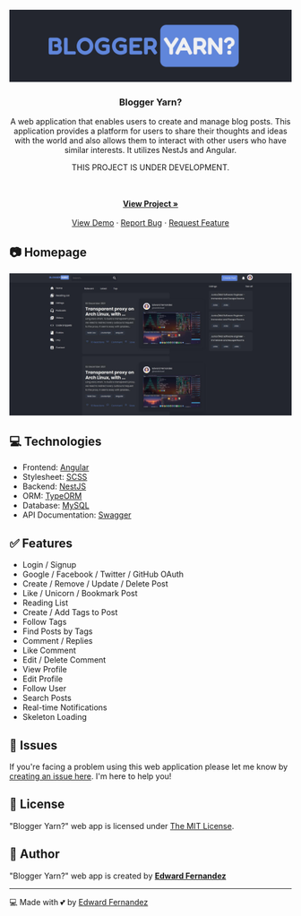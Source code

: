 <div id="top"></div>

<!-- PROJECT LOGO -->
<br />
<div align="center">
  <a href="https://github.com/wardvisual/blogger-yarn">
    <img src="./screenshots/blogger-yarn.jpg" alt="Blogger Yarn?">
  </a>

  <h3 align="center">Blogger Yarn?</h3>

  <p align="center"> A web application that enables users to create and manage blog posts. This application provides a platform for users to share their thoughts and ideas with the world and also allows them to interact with other users who have similar interests. It utilizes NestJs and Angular. </p> 
  <p>THIS PROJECT IS UNDER DEVELOPMENT.</p>
    <br />
    <br />
    <a href="https://github.com/wardvisual/blogger-yarn"><strong>View Project »</strong></a>
    <br />    
    <br />
    <a href="https://github.com/wardvisual/blogger-yarn">View Demo</a>
    ·
    <a href="https://github.com/wardvisual/blogger-yarn/issues">Report Bug</a>
    ·
    <a href="https://github.com/wardvisual/blogger-yarn/issues">Request Feature</a>
  
</div>

## 📷 Homepage 
![homepage](screenshots/ss-1.jpg)

## 💻 Technologies

- Frontend: [Angular](https://angular.io/)
- Stylesheet: [SCSS](https://sass-lang.com/)
- Backend: [NestJS](https://nestjs.com/)
- ORM: [TypeORM](https://typeorm.io/)
- Database: [MySQL](https://www.mysql.com/)
- API Documentation: [Swagger](https://swagger.io/)

## ✅ Features

- Login / Signup
- Google / Facebook / Twitter / GitHub OAuth
- Create / Remove / Update / Delete Post
- Like / Unicorn / Bookmark Post
- Reading List
- Create / Add Tags to Post
- Follow Tags
- Find Posts by Tags
- Comment / Replies
- Like Comment
- Edit / Delete Comment
- View Profile
- Edit Profile
- Follow User
- Search Posts
- Real-time Notifications 
- Skeleton Loading

## 🐛 Issues

If you're facing a problem using this web application please let me know by [creating an issue here](https://github.com/wardvisual/blogger-yarn/issues/new). I'm here to help you!

## 📃 License

"Blogger Yarn?" web app is licensed under [The MIT License](https://opensource.org/licenses/MIT).

## 📝 Author

"Blogger Yarn?" web app is created by **[Edward Fernandez](https://github.com/wardvisual/)**

---

💻 Made with 💕 by [Edward Fernandez](https://wardvisual.me) 